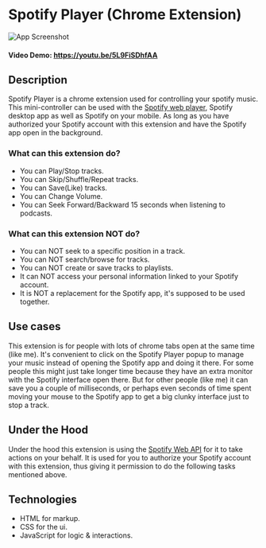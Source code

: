 # Spotify Player (Chrome Extension)

![App Screenshot](https://i.ibb.co/P5N8ZvF/first-image.png)

#### Video Demo: https://youtu.be/5L9FiSDhfAA

## Description

Spotify Player is a chrome extension used for controlling your spotify music. This mini-controller can be used with the [Spotify web player](https://open.spotify.com/), Spotify desktop app as well as Spotify on your mobile. As long as you have authorized your Spotify account with this extension and have the Spotify app open in the background.

### What can this extension do?
- You can Play/Stop tracks.
- You can Skip/Shuffle/Repeat tracks.
- You can Save(Like) tracks.
- You can Change Volume.
- You can Seek Forward/Backward 15 seconds when listening to podcasts.

### What can this extension NOT do?
- You can NOT seek to a specific position in a track.
- You can NOT search/browse for tracks.
- You can NOT create or save tracks to playlists.
- It can NOT access your personal information linked to your Spotify account.
- It is NOT a replacement for the Spotify app, it's supposed to be used together.

## Use cases

This extension is for people with lots of chrome tabs open at the same time (like me). It's convenient to click on the Spotify Player popup to manage your music instead of opening the Spotify app and doing it there. For some people this might just take longer time because they have an extra monitor with the Spotify interface open there. But for other people (like me) it can save you a couple of milliseconds, or perhaps even seconds of time spent moving your mouse to the Spotify app to get a big clunky interface just to stop a track.

## Under the Hood

Under the hood this extension is using the [Spotify Web API](https://developer.spotify.com/documentation/web-api/) for it to take actions on your behalf. It is used for you to authorize your Spotify account with this extension, thus giving it permission to do the following tasks mentioned above.

## Technologies

- HTML for markup.
- CSS for the ui.
- JavaScript for logic & interactions.
